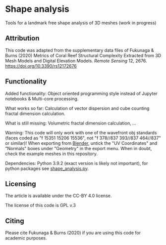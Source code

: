 # Shape analysis

Tools for a landmark free shape analysis of 3D meshes (work in progress)

## Attribution
This code was adapted from the supplementary data files of 
Fukunaga & Burns (2020) Metrics of Coral Reef Structural Complexity Extracted from 3D Mesh Models and Digital Elevation Models. *Remote Sensing* 12, 2676. https://doi.org/10.3390/rs12172676


## Functionality

Added functionality: Object oriented programming style instead of Jupyter notebooks & Multi-core processing.

What works so far: Calculation of vector dispersion and cube counting fractal dimension calculation.

What is still missing: Volumetric fractal dimension calculation, ...

Warning: This code will only work with one of the wavefront obj standards (faces coded as "f 15351 15206 15536", not "f 378//837 393//837 464//837" or similar)! When exporting from [Blender](https://www.blender.org), untick the "UV Coordinates" and "Normals" boxes under "Geometry" in the export menu. When in doubt, check the example meshes in this repository.

Dependencies: Python 3.9.2 (exact version is likely not important), for python packages see [shape_analysis.py](shape_analysis.py).


## Licensing
The article is available under the CC-BY 4.0 license.

The license of this code is GPL v.3


## Citing
Please cite Fukunaga & Burns (2020) if you are using this code for academic purposes.





